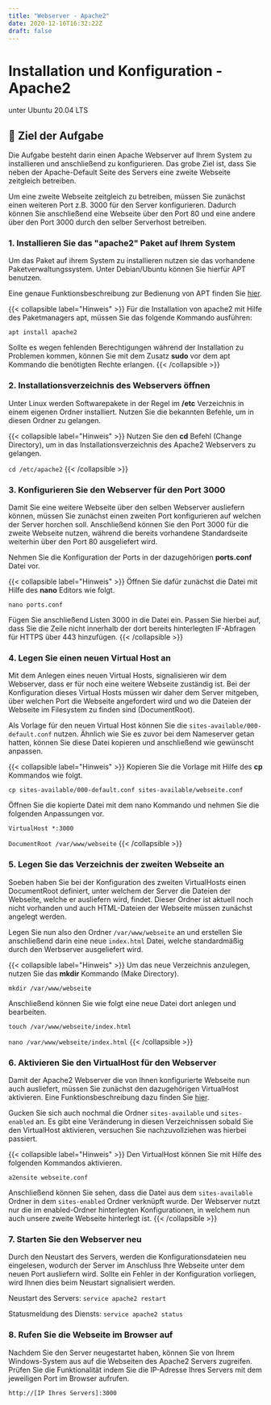 ```yaml
---
title: "Webserver - Apache2"
date: 2020-12-16T16:32:22Z
draft: false
---
```


# Installation und Konfiguration - Apache2
unter Ubuntu 20.04 LTS

## 🚀 Ziel der Aufgabe
Die Aufgabe besteht darin einen Apache Webserver auf Ihrem System zu installieren und anschließend zu konfigurieren. Das grobe Ziel ist, dass Sie neben der Apache-Default Seite des Servers eine zweite Webseite zeitgleich betreiben.

Um eine zweite Webseite zeitgleich zu betreiben, müssen Sie zunächst einen weiteren Port z.B. 3000 für den Server konfigurieren. Dadurch können Sie anschließend eine Webseite über den Port 80 und eine andere über den Port 3000 durch den selber Serverhost betreiben.

### 1. Installieren Sie das "apache2" Paket auf Ihrem System
Um das Paket auf ihrem System zu installieren nutzen sie das vorhandene Paketverwaltungssystem. Unter Debian/Ubuntu können Sie hierfür APT benutzen.

Eine genaue Funktionsbeschreibung zur Bedienung von APT finden Sie [hier](https://wiki.ubuntuusers.de/apt/apt/).

{{< collapsible label="Hinweis" >}}
  Für die Installation von apache2 mit Hilfe des Paketmanagers apt, müssen Sie das folgende Kommando ausführen:

  `apt install apache2`

Sollte es wegen fehlenden Berechtigungen während der Installation zu Problemen kommen, können Sie mit dem Zusatz **sudo** vor dem apt Kommando die benötigten Rechte erlangen.
{{< /collapsible >}}

### 2. Installationsverzeichnis des Webservers öffnen
Unter Linux werden Softwarepakete in der Regel im **/etc** Verzeichnis in einem eigenen Ordner installiert. Nutzen Sie die bekannten Befehle, um in diesen Ordner zu gelangen.

{{< collapsible label="Hinweis" >}}
  Nutzen Sie den **cd** Befehl (Change Directory), um in das Installationsverzeichnis des Apache2 Webservers zu gelangen.

  `cd /etc/apache2`
{{< /collapsible >}}

### 3. Konfigurieren Sie den Webserver für den Port 3000
Damit Sie eine weitere Webseite über den selben Webserver ausliefern können, müssen Sie zunächst einen zweiten Port konfigurieren auf welchen der Server horchen soll. Anschließend können Sie den Port 3000 für die zweite Webseite nutzen, während die bereits vorhandene Standardseite weiterhin über den Port 80 ausgeliefert wird.

Nehmen Sie die Konfiguration der Ports in der dazugehörigen **ports.conf** Datei vor.

{{< collapsible label="Hinweis" >}}
  Öffnen Sie dafür zunächst die Datei mit Hilfe des **nano** Editors wie folgt.
  
  `nano ports.conf`

  Fügen Sie anschließend Listen 3000 in die Datei ein. Passen Sie hierbei auf, dass Sie die Zeile nicht innerhalb der dort bereits hinterlegten IF-Abfragen für HTTPS über 443 hinzufügen.
{{< /collapsible >}}

### 4. Legen Sie einen neuen Virtual Host an
Mit dem Anlegen eines neuen Virtual Hosts, signalisieren wir dem Webserver, dass er für noch eine weitere Webseite zuständig ist. Bei der Konfiguration dieses Virtual Hosts müssen wir daher dem Server mitgeben, über welchen Port die Webseite angefordert wird und wo die Dateien der Webseite im Filesystem zu finden sind (DocumentRoot).

Als Vorlage für den neuen Virtual Host können Sie die `sites-available/000-default.conf` nutzen. Ähnlich wie Sie es zuvor bei dem Nameserver getan hatten, können Sie diese Datei kopieren und anschließend wie gewünscht anpassen.

{{< collapsible label="Hinweis" >}}
  Kopieren Sie die Vorlage mit Hilfe des **cp** Kommandos wie folgt.

  `cp sites-available/000-default.conf sites-available/webseite.conf`

  Öffnen Sie die kopierte Datei mit dem nano Kommando und nehmen Sie die folgenden Anpassungen vor.

  `VirtualHost *:3000`

  `DocumentRoot /var/www/webseite`
{{< /collapsible >}}

### 5. Legen Sie das Verzeichnis der zweiten Webseite an
Soeben haben Sie bei der Konfiguration des zweiten VirtualHosts einen DocumentRoot definiert, unter welchem der Server die Dateien der Webseite, welche er ausliefern wird, findet. Dieser Ordner ist aktuell noch nicht vorhanden und auch HTML-Dateien der Webseite müssen zunächst angelegt werden.

Legen Sie nun also den Ordner `/var/www/webseite` an und erstellen Sie anschließend darin eine neue `index.html` Datei, welche standardmäßig durch den Werbserver ausgeliefert wird.

{{< collapsible label="Hinweis" >}}
  Um das neue Verzeichnis anzulegen, nutzen Sie das **mkdir** Kommando (Make Directory).

  `mkdir /var/www/webseite`

  Anschließend können Sie wie folgt eine neue Datei dort anlegen und bearbeiten.

  `touch /var/www/webseite/index.html`

  `nano /var/www/webseite/index.html`
{{< /collapsible >}}

### 6. Aktivieren Sie den VirtualHost für den Webserver
Damit der Apache2 Webserver die von Ihnen konfigurierte Webseite nun auch ausliefert, müssen Sie zunächst den dazugehörigen VirtualHost aktivieren. Eine Funktionsbeschreibung dazu finden Sie [hier](https://www.webhosterwissen.de/know-how/eigener-webserver/tutorial-apache-virtual-hosts-anlegen/).

Gucken Sie sich auch nochmal die Ordner `sites-available` und `sites-enabled` an. Es gibt eine Veränderung in diesen Verzeichnissen sobald Sie den VirtualHost aktivieren, versuchen Sie nachzuvollziehen was hierbei passiert.

{{< collapsible label="Hinweis" >}}
  Den VirtualHost können Sie mit Hilfe des folgenden Kommandos aktivieren.

  `a2ensite webseite.conf`

  Anschließend können Sie sehen, dass die Datei aus dem `sites-available` Ordner in dem `sites-enabled` Ordner verknüpft wurde. Der Webserver nutzt nur die im enabled-Ordner hinterlegten Konfigurationen, in welchem nun auch unsere zweite Webseite hinterlegt ist.
{{< /collapsible >}}

### 7. Starten Sie den Webserver neu
Durch den Neustart des Servers, werden die Konfigurationsdateien neu eingelesen, wodurch der Server im Anschluss Ihre Webseite unter dem neuen Port ausliefern wird. Sollte ein Fehler in der Konfiguration vorliegen, wird Ihnen dies beim Neustart signalisiert werden.

Neustart des Servers: `service apache2 restart`

Statusmeldung des Diensts: `service apache2 status`

### 8. Rufen Sie die Webseite im Browser auf
Nachdem Sie den Server neugestartet haben, können Sie von Ihrem Windows-System aus auf die Webseiten des Apache2 Servers zugreifen. Prüfen Sie die Funktionalität indem Sie die IP-Adresse Ihres Servers mit dem jeweiligen Port im Browser aufrufen.

`http://[IP Ihres Servers]:3000`
